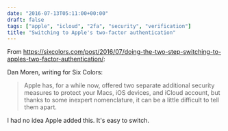 ```yaml
---
date: "2016-07-13T05:11:00+00:00"
draft: false
tags: ["apple", "icloud", "2fa", "security", "verification"]
title: "Switching to Apple's two-factor authentication"
---
```

From https://sixcolors.com/post/2016/07/doing-the-two-step-switching-to-apples-two-factor-authentication/:


Dan Moren, writing for Six Colors:

>Apple has, for a while now, offered two separate additional security measures to protect your Macs, iOS devices, and iCloud account, but thanks to some inexpert nomenclature, it can be a little difficult to tell them apart.

I had no idea Apple added this. It's easy to switch.
